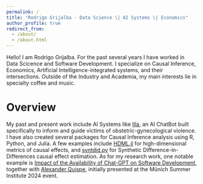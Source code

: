 ```yaml
---
permalink: /
title: "Rodrigo Grijalba - Data Science \| AI Systems \| Economics"
author_profile: true
redirect_from: 
  - /about/
  - /about.html
---
```


Hello! I am Rodrigo Grijalba. For the past several years I have worked in Data Scicence and Software Development. I specialize on Causal Inference, Economics, Artificial Intelligence-integrated systems, and their intersections. Outside of the Industry and Academia, my main interests lie in specialty coffee and music.

Overview
======
My past and present work include AI Systems like [Illa](https://elcomercio.pe/ecdata/violencia-obstetrica-ginecologica-que-es-victima-atencion-medica-realidad-normalizada-afecta-mujeres-partos-peru-oms-salud-reproductiva-derecho-sexual-chatbot-illa-especdis-noticia/), an AI ChatBot built specifically to inform and guide victims of obstetric-gynecological violence. I have also created several packages for Causal Inference analysis using R, Python, and Julia. A few examples include [HDML.jl](https://github.com/d2cml-ai/HDMjl.jl) for high-dimensional metrics of causal effects, and [syntdid.py](https://github.com/d2cml-ai/synthdid.py) for Synthetic Difference-in-Differences causal effect estimation. As for my research work, one notable example is [Impact of the Availability of Chat-GPT on Software Development](https://github.com/RodrigoGrijalba/RodrigoGrijalba.github.io/blob/master/files/gpt_github_sdid.pdf), together with [Alexander Quispe](https://alexanderquispe.github.io/), initially presented at the Münich Summer Institute 2024 event.
